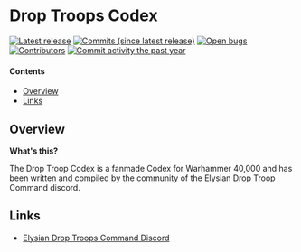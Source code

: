 Drop Troops Codex
==================

[![Latest release](https://img.shields.io/github/release/brendanmint/wh40k-droptroops.svg?style=flat-square)](https://github.com/brendanmint/wh40k-droptroops/releases/latest)
[![Commits (since latest release)](https://img.shields.io/github/commits-since/brendanmint/wh40k-droptroops/latest.svg?style=flat-square)](https://github.com/brendanmint/wh40k-droptroops/releases)
[![Open bugs](https://img.shields.io/github/issues/brendanmint/wh40k-droptroops/bug.svg?style=flat-square&label=bugs)](https://github.com/brendanmint/wh40k-droptroops/issues?q=is%3Aissue+is%3Aopen+label%3Abug)
[![Contributors](https://img.shields.io/github/contributors/brendanmint/wh40k-droptroops.svg?style=flat-square)](https://github.combrendanmint/brendanmint/wh40k-droptroops/graphs/contributors)
[![Commit activity the past year](https://img.shields.io/github/commit-activity/y/brendanmint/wh40k-droptroops.svg?style=flat-square)](https://github.com/brendanmint/wh40k-droptroops/pulse/monthly)

#### Contents ####

* [Overview][]
* [Links][]

## Overview ##
[Overview]: #overview

__What's this?__

The Drop Troop Codex is a fanmade Codex for Warhammer 40,000 and has been written and compiled by the community of the Elysian Drop Troop Command discord.

## Links ##
[Links]: #links

* [Elysian Drop Troops Command Discord][]

[Elysian Drop Troops Command Discord]: https://discord.gg/VBHqShKV3T

